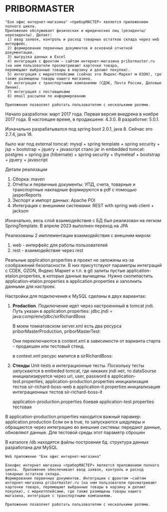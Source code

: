# PRIBORMASTER
~~~~~~~~~~~~~~~~~~~~~~~~~~~~~~~~~~~~~~~~~~~~~~~~~~~~~~~~~~~~~~~~~~~~~~~~~~~~~
"Бэк офис интернет-магазина" «приборМАСТЕР» является приложением полного цикла. 
Приложение обслуживает физических и юридических лиц (резиденты/нерезиденты). Делает:
 1) ввод заявок, контроль и расход товарных остатков склада через web интерфейс. 
 2) формирование первичных документов и основной отчетной документации.
 3) выгрузка данных в Excel
 4) интеграция с фронтом – сайтом интернет-магазина pribormaster.ru (на нем пользователи просматривают карточки товара, 
перемещают выбранные товары в корзину и делают покупки).
 5) интеграция с маркетплейсами (сейчас это Яндекс-Маркет м ОЗОН), где также размещены товары нашего магазина. 
 6) интеграция с транспортными компаниями (СДЭК, Почта России, Деловые Линии).
 7) интеграция с поставщиками
 8) email рассылки по информированию 

Приложение позволяет работать пользователям с несколькими ролями.
~~~~~~~~~~~~~~~~~~~~~~~~~~~~~~~~~~~~~~~~~~~~~~~~~~~~~~~~~~~~~~~~~~~~~~~~~~~~~
Начало разработки: март 2017 года. Первая версия внедрена в ноябре 2017 года.
В настоящее время, в продакшене: 4.3.0. В разработке: 5.0.1.

Изначально разрабатывался под spring boot 2.0.1, java 8. Сейчас это 2.7.4, java 18.

было
war под external tomcat: mysql + spring template + spring security + jsp + bootstrap + jquery + javascript
стало
jar in embedded tomcat: postgres + spring jpa (hibernate) + spring security + thymeleaf + bootstrap + jquery + javascript

Детали реализации
1. Сборка: maven
2. Отчёты и первичные документы: УПД, счета, товарные и транспортные накладные формируются в pdf с помощью jasperReports
3. Экспорт и импорт данных: Apache POI
4. Интеграция с внешними системами: REST with spring web client + jackson

Изначально, весь слой взаимодействия с БД был реализован на легком SpringTemplate. В апреле 2023 выполнен переход на JPA

Реализованы 2 имплементации взаимодействия с внешним миром:
1. web - интерфейс для работы пользователей
2. rest - взаимодействие через rest

Реальные application.properties в проект не заложены из-за соображений безопасности. В них присутствуют параметры 
интеграций с CDEK, OZON, Яндекс Маркет и т.п.
в git залиты пустые application-etalon.properties, в которых данные вычищены.
Нужно скопипастить application-etalon.properties в application.properties и заполнить данными для настроек.

Настройки для подключения к MySQL сделаны в двух вариантах:

<ol>
<li>
<b>Prodaction</b>.&nbsp;Подключение идет через настроеннный в tomcat jndi. Путь указан в application.properties:
   jdbc.jndi = java:comp/env/jdbc/sirRichardBoss

В моем томкатовском server.xml есть два ресурса priborMasterProduction, priborMasterTest:
<!--
<GlobalNamingResources>
    <Resource name="priborMasterProduction" auth="Container"
              type="javax.sql.DataSource"
              username="********"
              password="********"
              driverClassName="com.mysql.cj.jdbc.Driver"
              url="jdbc:mysql://127.0.0.1:3306/********?characterEncoding=UTF-8&amp;autoReconnect=true&amp;useSSL=false"
              maxTotal="25"
              maxIdle="10"
              defaultTransactionIsolation="READ_COMMITTED"
	          validationQuery="select 1"/>

    <Resource name="priborMasterTest" auth="Container"
              type="javax.sql.DataSource"
              username="********"
              password="********"
              driverClassName="com.mysql.cj.jdbc.Driver"
              url="jdbc:mysql://127.0.0.1:3306/********?characterEncoding=UTF-8&amp;autoReconnect=true&amp;useSSL=false"
              maxTotal="25"
              maxIdle="10"
              defaultTransactionIsolation="READ_COMMITTED"
	          validationQuery="select 1"/>
  </GlobalNamingResources>
-->
Они переключаются в context.xml в зависимости от варианта старта - продакшен или тестовый стенд.

в context.xml ресурс мапится в sirRichardBoss:
<!--
<ResourceLink name="jdbc/sirRichardBoss"
global="priborMasterProduction"
type="javax.sql.DataSource"/>
-->
</li>
<li>
<b>Cтенды</b>&nbsp;Unit-tests и интеграционные тесты.
Поскольку тесты запускаются в embeded tomcat, где никаких jndi нет, то dataSourse инициализируется через url, user, password
в application-test.properties, application-production.properties инициализация тестов sir-richard-boss-web
в application-it.properties инициализация интеграционных тестов sir-richard-boss-it

application-production.properties боевая
application-test.properties тестовая
<!--
#application
application.production = false

#jdbc
jdbc.ds.pm.url = jdbc:mysql://127.0.0.1:3306/************?useUnicode=true&characterEncoding=UTF-8&useSSL=false
jdbc.ds.pm.user = ************
jdbc.ds.pm.password = ************
-->
</li>
</ol>

В application-production.properties находится важный парамер: application.production
Если он в true, то запускаются шедулеры и обращаются через интеграцию во внешние системы: передают данные, обновляют данные.
Для тестовой среды этот параметр сброшен

В каталоге /db находятся файлы построения бд. структура данных разработана для MySQL
~~~~~~~~~~~~~~~~~~~~~~~~~~~~~~~~~~~~~~~~~~~~~~~~~~~~~~~~~~~~~~~~~~~~~~~~~~~~~
Web приложение "Бэк офис интернет-магазина"

Бэкофис интернет магазина «приборМАСТЕР» является приложением полного цикла.  Приложение обеспечивает ввод заявок, контроль и расход товарных остатков склада. 
Формирование первичных документов. Интеграции с фронтом –сайтом интернет-магазина pribormaster.ru (на нем пользователи просматривают карточки товара, перемещают выбранные товары в корзину и делают покупки), с маркетплейсами, где также размещены товары нашего магазина, интеграция с транспортными компаниями.

Приложение позволяет работать пользователям с несколькими ролями.
